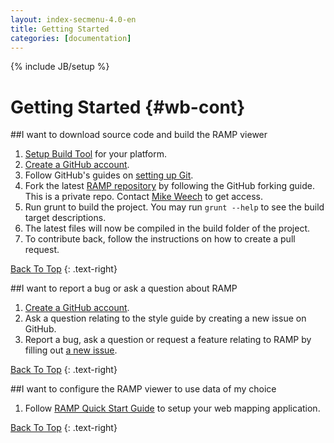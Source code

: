 ```yaml
---
layout: index-secmenu-4.0-en
title: Getting Started
categories: [documentation]
---
```

{% include JB/setup %}

<a name="top" />

# Getting Started {#wb-cont}



<div class="toc"></div>

##I want to download source code and build the RAMP viewer
1. [Setup Build Tool](build-tool-en.html) for your platform.
2. [Create a GitHub account](https://help.github.com/articles/signing-up-for-a-new-github-account).
3. Follow GitHub's guides on [setting up Git](https://help.github.com/articles/set-up-git).
4. Fork the latest [RAMP repository](https://github.com/RAMP-PCAR/RAMP-PCAR) by following the GitHub forking guide.  This is a private repo.  Contact <a href="mailto:Mike.Weech@ec.gc.ca?Subject=RAMP%20Repo%20private%20access">Mike Weech</a> to get access.
5. Run grunt to build the project. You may run `grunt --help` to see the build target descriptions.
6. The latest files will now be compiled in the build folder of the project.
7. To contribute back, follow the instructions on how to create a pull request.

[Back To Top](#top)
{: .text-right}

##I want to report a bug or ask a question about RAMP
1. [Create a GitHub account](https://help.github.com/articles/signing-up-for-a-new-github-account).
2. Ask a question relating to the style guide by creating a new issue on GitHub.
3. Report a bug, ask a question or request a feature relating to RAMP by filling out [a new issue](https://github.com/RAMP-PCAR/RAMP-PCAR/issues/new).

[Back To Top](#top)
{: .text-right}

##I want to configure the RAMP viewer to use data of my choice
1. Follow [RAMP Quick Start Guide](quick-start-en.html) to setup your web mapping application.

[Back To Top](#top)
{: .text-right}